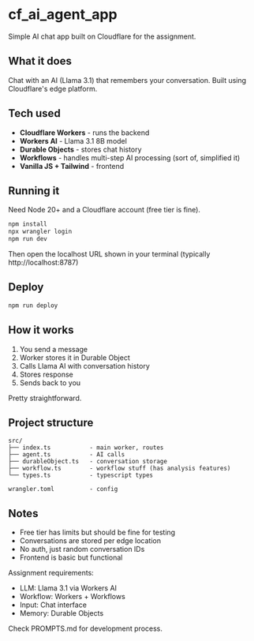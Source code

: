 # cf_ai_agent_app

Simple AI chat app built on Cloudflare for the assignment.

## What it does

Chat with an AI (Llama 3.1) that remembers your conversation. Built using Cloudflare's edge platform.

## Tech used

- **Cloudflare Workers** - runs the backend
- **Workers AI** - Llama 3.1 8B model
- **Durable Objects** - stores chat history
- **Workflows** - handles multi-step AI processing (sort of, simplified it)
- **Vanilla JS + Tailwind** - frontend

## Running it

Need Node 20+ and a Cloudflare account (free tier is fine).

```bash
npm install
npx wrangler login
npm run dev
```

Then open the localhost URL shown in your terminal (typically http://localhost:8787)

## Deploy

```bash
npm run deploy
```

## How it works

1. You send a message
2. Worker stores it in Durable Object
3. Calls Llama AI with conversation history
4. Stores response
5. Sends back to you

Pretty straightforward.

## Project structure

```
src/
├── index.ts           - main worker, routes
├── agent.ts           - AI calls
├── durableObject.ts   - conversation storage
├── workflow.ts        - workflow stuff (has analysis features)
└── types.ts           - typescript types

wrangler.toml          - config
```

## Notes

- Free tier has limits but should be fine for testing
- Conversations are stored per edge location
- No auth, just random conversation IDs
- Frontend is basic but functional

Assignment requirements:
- LLM: Llama 3.1 via Workers AI
- Workflow: Workers + Workflows
- Input: Chat interface
- Memory: Durable Objects

Check PROMPTS.md for development process.
